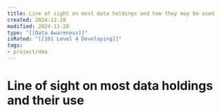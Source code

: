 ```yaml
---
title: Line of sight on most data holdings and how they may be used
created: 2024-11-28
modified: 2024-11-28
type: "[[Data Awareness]]"
isRated: "[[101 Level 4 Developing]]"
tags: 
- project/dma
---
```

# Line of sight on most data holdings and their use
